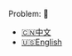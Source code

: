 Problem: :link: 
- [:cn:中文](https://leetcode-cn.com/problems/length-of-longest-fibonacci-subsequence)
- [:us:English](https://leetcode.com/problems/length-of-longest-fibonacci-subsequence)